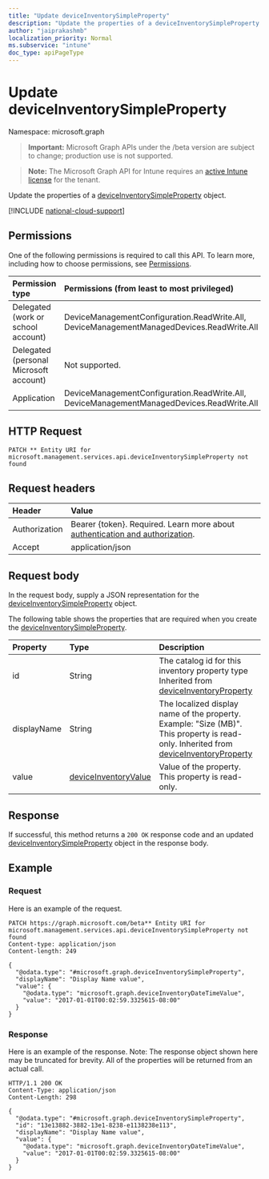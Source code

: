 ```yaml
---
title: "Update deviceInventorySimpleProperty"
description: "Update the properties of a deviceInventorySimpleProperty object."
author: "jaiprakashmb"
localization_priority: Normal
ms.subservice: "intune"
doc_type: apiPageType
---
```


# Update deviceInventorySimpleProperty

Namespace: microsoft.graph

> **Important:** Microsoft Graph APIs under the /beta version are subject to change; production use is not supported.

> **Note:** The Microsoft Graph API for Intune requires an [active Intune license](https://go.microsoft.com/fwlink/?linkid=839381) for the tenant.

Update the properties of a [deviceInventorySimpleProperty](../resources/intune-devices-deviceinventorysimpleproperty.md) object.

[!INCLUDE [national-cloud-support](../../includes/all-clouds.md)]

## Permissions
One of the following permissions is required to call this API. To learn more, including how to choose permissions, see [Permissions](/graph/permissions-reference).

|Permission type|Permissions (from least to most privileged)|
|:---|:---|
|Delegated (work or school account)|DeviceManagementConfiguration.ReadWrite.All, DeviceManagementManagedDevices.ReadWrite.All|
|Delegated (personal Microsoft account)|Not supported.|
|Application|DeviceManagementConfiguration.ReadWrite.All, DeviceManagementManagedDevices.ReadWrite.All|

## HTTP Request
<!-- {
  "blockType": "ignored"
}
-->
``` http
PATCH ** Entity URI for microsoft.management.services.api.deviceInventorySimpleProperty not found
```

## Request headers
|Header|Value|
|:---|:---|
|Authorization|Bearer {token}. Required. Learn more about [authentication and authorization](/graph/auth/auth-concepts).|
|Accept|application/json|

## Request body
In the request body, supply a JSON representation for the [deviceInventorySimpleProperty](../resources/intune-devices-deviceinventorysimpleproperty.md) object.

The following table shows the properties that are required when you create the [deviceInventorySimpleProperty](../resources/intune-devices-deviceinventorysimpleproperty.md).

|Property|Type|Description|
|:---|:---|:---|
|id|String|The catalog id for this inventory property type Inherited from [deviceInventoryProperty](../resources/intune-devices-deviceinventoryproperty.md)|
|displayName|String|The localized display name of the property. Example: "Size (MB)". This property is read-only. Inherited from [deviceInventoryProperty](../resources/intune-devices-deviceinventoryproperty.md)|
|value|[deviceInventoryValue](../resources/intune-devices-deviceinventoryvalue.md)|Value of the property. This property is read-only.|



## Response
If successful, this method returns a `200 OK` response code and an updated [deviceInventorySimpleProperty](../resources/intune-devices-deviceinventorysimpleproperty.md) object in the response body.

## Example

### Request
Here is an example of the request.
``` http
PATCH https://graph.microsoft.com/beta** Entity URI for microsoft.management.services.api.deviceInventorySimpleProperty not found
Content-type: application/json
Content-length: 249

{
  "@odata.type": "#microsoft.graph.deviceInventorySimpleProperty",
  "displayName": "Display Name value",
  "value": {
    "@odata.type": "microsoft.graph.deviceInventoryDateTimeValue",
    "value": "2017-01-01T00:02:59.3325615-08:00"
  }
}
```

### Response
Here is an example of the response. Note: The response object shown here may be truncated for brevity. All of the properties will be returned from an actual call.
``` http
HTTP/1.1 200 OK
Content-Type: application/json
Content-Length: 298

{
  "@odata.type": "#microsoft.graph.deviceInventorySimpleProperty",
  "id": "13e13882-3882-13e1-8238-e1138238e113",
  "displayName": "Display Name value",
  "value": {
    "@odata.type": "microsoft.graph.deviceInventoryDateTimeValue",
    "value": "2017-01-01T00:02:59.3325615-08:00"
  }
}
```
